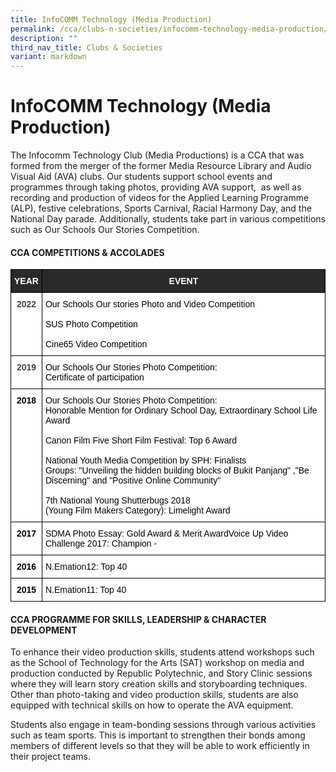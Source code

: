 ```yaml
---
title: InfoCOMM Technology (Media Production)
permalink: /cca/clubs-n-societies/infocomm-technology-media-production/
description: ""
third_nav_title: Clubs & Societies
variant: markdown
---
```

# InfoCOMM Technology (Media Production)


The Infocomm Technology Club (Media Productions) is a CCA that was formed from the merger of the former Media Resource Library and Audio Visual Aid (AVA) clubs. Our students support school events and programmes through taking photos, providing AVA support,&nbsp; as well as recording and production of videos for the Applied Learning Programme (ALP), festive celebrations, Sports Carnival, Racial Harmony Day, and the National Day parade. Additionally, students take part in various competitions such as Our Schools Our Stories Competition.


#### CCA COMPETITIONS &amp; ACCOLADES
<table style="border-collapse:collapse;border-spacing:0" class="tg"><thead><tr><th style="background-color:#2A2A2A;border-color:#000000;border-style:solid;border-width:1px;color:#FFF;font-family:Arial, sans-serif;font-size:14px;font-weight:bold;overflow:hidden;padding:10px 5px;text-align:center;vertical-align:top;word-break:normal">YEAR</th><th style="background-color:#2A2A2A;border-color:#000000;border-style:solid;border-width:1px;color:#FFF;font-family:Arial, sans-serif;font-size:14px;font-weight:bold;overflow:hidden;padding:10px 5px;text-align:center;vertical-align:top;word-break:normal">EVENT</th></tr></thead><tbody><tr><td style="background-color:#FFF;border-color:black;border-style:solid;border-width:1px;color:#454545;font-family:Arial, sans-serif;font-size:14px;font-weight:bold;overflow:hidden;padding:10px 5px;text-align:center;vertical-align:top;word-break:normal">2022</td><td style="background-color:#FFF;border-color:black;border-style:solid;border-width:1px;color:#454545;font-family:Arial, sans-serif;font-size:14px;overflow:hidden;padding:10px 5px;text-align:left;vertical-align:top;word-break:normal"><span style="color:#000;background-color:transparent">Our Schools Our stories Photo and Video Competition</span><br><br><span style="color:#000;background-color:transparent">SUS Photo Competition</span><br><br><span style="color:#000;background-color:transparent">Cine65 Video Competition</span></td></tr><tr><td style="background-color:#FFF;border-color:black;border-style:solid;border-width:1px;color:#454545;font-family:Arial, sans-serif;font-size:14px;font-weight:bold;overflow:hidden;padding:10px 5px;text-align:center;vertical-align:top;word-break:normal">2019</td><td style="background-color:#FFF;border-color:black;border-style:solid;border-width:1px;color:#454545;font-family:Arial, sans-serif;font-size:14px;overflow:hidden;padding:10px 5px;text-align:left;vertical-align:top;word-break:normal"><span style="color:#000;background-color:transparent">Our Schools Our Stories Photo Competition:</span><br><span style="color:#000;background-color:transparent">Certificate of participation</span></td></tr><tr><td style="background-color:#FFF;border-color:black;border-style:solid;border-width:1px;color:#454545;font-family:Arial, sans-serif;font-size:14px;font-weight:bold;overflow:hidden;padding:10px 5px;text-align:center;vertical-align:top;word-break:normal"><span style="font-weight:700;color:#000;background-color:transparent">2018</span></td><td style="background-color:#FFF;border-color:black;border-style:solid;border-width:1px;color:#454545;font-family:Arial, sans-serif;font-size:14px;overflow:hidden;padding:10px 5px;text-align:left;vertical-align:top;word-break:normal"><span style="color:#000;background-color:transparent">Our Schools Our Stories Photo Competition:</span><br><span style="color:#000;background-color:transparent">Honorable Mention for Ordinary School Day, Extraordinary School Life Award</span><br><br><span style="color:#000;background-color:transparent">Canon Film Five Short Film Festival: Top 6 Award</span><br><br><span style="color:#000;background-color:transparent">National Youth Media Competition by SPH: Finalists</span><br><span style="color:#000;background-color:transparent">Groups: "Unveiling the hidden building blocks of Bukit Panjang" ,"Be Discerning" and "Positive Online Community"</span><br><br><span style="color:#000;background-color:transparent">7th National Young Shutterbugs 2018</span><br><span style="color:#000;background-color:transparent">(Young Film Makers Category): Limelight Award</span></td></tr><tr><td style="background-color:#FFF;border-color:black;border-style:solid;border-width:1px;color:#454545;font-family:Arial, sans-serif;font-size:14px;font-weight:bold;overflow:hidden;padding:10px 5px;text-align:center;vertical-align:top;word-break:normal"><span style="font-weight:700;color:#000;background-color:transparent">2017</span></td><td style="background-color:#FFF;border-color:black;border-style:solid;border-width:1px;color:#454545;font-family:Arial, sans-serif;font-size:14px;overflow:hidden;padding:10px 5px;text-align:left;vertical-align:top;word-break:normal"><span style="color:#000;background-color:transparent">SDMA Photo Essay: Gold Award &amp; Merit AwardVoice Up Video Challenge 2017: Champion - </span><span style="color:#2E75B5;background-color:transparent"></span></td></tr><tr><td style="background-color:#FFF;border-color:black;border-style:solid;border-width:1px;color:#454545;font-family:Arial, sans-serif;font-size:14px;font-weight:bold;overflow:hidden;padding:10px 5px;text-align:center;vertical-align:top;word-break:normal"><span style="font-weight:700;color:#000;background-color:transparent">2016</span></td><td style="background-color:#FFF;border-color:black;border-style:solid;border-width:1px;color:#454545;font-family:Arial, sans-serif;font-size:14px;overflow:hidden;padding:10px 5px;text-align:left;vertical-align:top;word-break:normal"><span style="color:#000;background-color:transparent">N.Emation12: Top 40</span></td></tr><tr><td style="background-color:#FFF;border-color:black;border-style:solid;border-width:1px;color:#454545;font-family:Arial, sans-serif;font-size:14px;font-weight:bold;overflow:hidden;padding:10px 5px;text-align:center;vertical-align:top;word-break:normal"><span style="font-weight:700;color:#000;background-color:transparent">2015</span></td><td style="background-color:#FFF;border-color:black;border-style:solid;border-width:1px;color:#454545;font-family:Arial, sans-serif;font-size:14px;overflow:hidden;padding:10px 5px;text-align:left;vertical-align:top;word-break:normal"><span style="color:#000;background-color:transparent">N.Emation11: Top 40</span></td></tr></tbody></table>



#### CCA PROGRAMME FOR SKILLS, LEADERSHIP &amp; CHARACTER DEVELOPMENT

To enhance their video production skills, students attend workshops such as the School of Technology for the Arts (SAT) workshop on media and production conducted by Republic Polytechnic, and Story Clinic sessions where they will learn story creation skills and storyboarding techniques. Other than photo-taking and video production skills, students are also equipped with technical skills on how to operate the AVA equipment.&nbsp;

Students also engage in team-bonding sessions through various activities such as team sports. This is important to strengthen their bonds among members of different levels so that they will be able to work efficiently in their project teams.